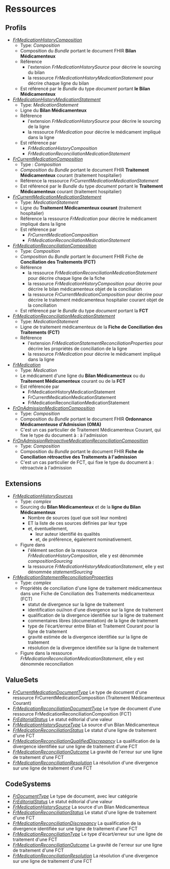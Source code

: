 # Ressources

## Profils

- [*FrMedicationHistoryComposition*](StructureDefinition-FrMedicationHistoryComposition.html)
  - Type: *Composition*
  - Composition du *Bundle* portant le document FHIR **Bilan Médicamenteux**
  - Référence
    - l'extension *FrMedicationHistorySource* pour décrire le sourcing du bilan
    - la ressource *FrMedicationHistoryMedicationStatement* pour décrire chaque ligne du bilan
  - Est référencé par le *Bundle* du type *document* portant **le Bilan Médicamenteux**
- [*FrMedicationHistoryMedicationStatement*](StructureDefinition-FrMedicationHistoryMedicationStatement.html)
  - Type: *MedicationStatement*
  - Ligne du **Bilan Médicamenteux**
  - Référence
    - l'extension *FrMedicationHistorySource* pour décrire le sourcing de la ligne
    - la ressource *FrMedication* pour décrire le médicament impliqué dans la ligne
  - Est référence par
    - *FrMedicationHistoryComposition*
    - *FrMedicationReconciliationMedicationStatement*
- [*FrCurrentMedicationComposition*](StructureDefinition-FrCurrentMedicationComposition.html)
  - Type : *Composition*
  - *Composition* du *Bundle* portant le document FHIR **Traitement Médicamenteux** courant (traitement hospitalier)
  - Référence la ressource *FrCurrentMedicationMedicationStatement*
  - Est référencé par le *Bundle* du type *document* portant le **Traitement Médicamenteux** courant (traitement hospitalier)
- [*FrCurrentMedicationMedicationStatement*](StructureDefinition-FrCurrentMedicationMedicationStatement.html)
  - Type: *MedicationStatement*
  - Ligne du **Traitement Médicamenteux courant** (traitement hospitalier)
  - Référence la ressource *FrMedication* pour décrire le médicament impliqué dans la ligne
  - Est référence par
    - *FrCurrentMedicationComposition*
    - *FrMedicationReconciliationMedicationStatement*
- [*FrMedicationReconciliationComposition*](StructureDefinition-FrMedicationReconciliationComposition.html)
  - Type: *Composition*
  - *Composition* du *Bundle* portant le document FHIR Fiche de **Conciliation des Traitements (FCT)**
  - Référence
    - la ressource *FrMedicationReconciliationMedicationStatement* pour décrire chaque ligne de la fiche
    - la ressource *FrMedicationHistoryComposition* pour décrire pour décrire le bilan médicamenteux objet de la conciliation
    - la ressource *FrCurrentMedicationComposition* pour décrire pour décrire le traitement médicamenteux hospitalier courant objet de la conciliation
  - Est référencé par le *Bundle* du type *document* portant la **FCT**
- [*FrMedicationReconciliationMedicationStatement*](StructureDefinition-FrMedicationReconciliationComposition.html)
  - Type: *MedicationStatement*
  - Ligne de traitement médicamenteux de la **Fiche de Conciliation des Traitements (FCT)**
  - Référence
    - l'extension *FrMedicationStatementReconciliationProperties* pour décrire les propriétés de conciliation de la ligne
    - la ressource *FrMedication* pour décrire le médicament impliqué dans la ligne
- [*FrMedication*](StructureDefinition-FrMedication.html)
  - Type: *Medication*
  - Le médicament d'une ligne du **Bilan Médicamenteux** ou du **Traitement Médicamenteux** courant ou de la **FCT**
  - Est référencée par
    - FrMedicationHistoryMedicationStatement
    - FrCurrentMedicationMedicationStatement
    - FrMedicationReconciliationMedicationStatement
- [*FrOnAdmissionMedicationComposition*](StructureDefinition-FrOnAdmissionMedicationComposition.html)
  - Type: *Composition*
  - Composition du *Bundle* portant le document FHIR **Ordonnance Médicamenteuse d'Admission (OMA)**
  - C'est un cas particulier de Traitement Médicamenteux Courant, qui fixe le type du document à : à l'admission
- [*FrOnAdmissionRetroactiveMedicationReconciliationComposition*](StructureDefinition-FrOnAdmissionRetroactiveMedicationReconciliationComposition.html)
  - Type: *Composition*
  - Composition du *Bundle* portant le document FHIR **Fiche de Conciliation rétroactive des Traitements à l'admission**
  - C'est un cas particulier de FCT, qui fixe le type du document à : rétroactvie à l'admission

## Extensions

- [*FrMedicationHistorySources*](StructureDefinition-FrMedicationHistorySources.html)
  - Type: *complex*
  - Sourcing du **Bilan Médicamenteux** et de la **ligne du Bilan Médicamenteux**
    - Nombre de sources (quel que soit leur nombre)
    - ET la liste de ces sources définies par leur type
    - et, éventuellement,
      - leur auteur identifié ès qualités
      - et, de préférence, également nominativement.
  - Figure dans
    - l'élément section de la ressource *FrMedicationHistoryComposition*, elle y est dénommée *compositionSourcing*
    - la ressource *FrMedicationHistoryMedicationStatement*, elle y est dénommée *statementSourcing*
- [*FrMedicationStatementReconciliationProperties*](StructureDefinition-FrMedicationStatementReconciliationProperties.html)
  - Type: *complex*
  - Propriétés de conciliation d'une ligne de traitement médicamenteux dans une Fiche de Conciliation des Traitements médicamenteux (FCT)
    - statut de divergence sur la ligne de traitement
    - identification oui/non d'une divergence sur la ligne de traitement
    - qualification de la divergence identifiée sur la ligne de traitement
    - commentaires libres (documentation) de la ligne de traitement
    - type de l'écart/erreur entre Bilan et Traitement Courant pour la ligne de traitement
    - gravité estimée de la divergence identifiée sur la ligne de traitement
    - résolution de la divergence identifiée sur la ligne de traitement
  - Figure dans la ressource *FrMedicationReconciliationMedicationStatement*, elle y est dénommée reconciliation

## ValueSets

- [*FrCurrentMedicationDocumentType*](ValueSet-FrCurrentMedicationDocumentType.html)
  Le type de document d'une ressource FrCurrentMedicationComposition (Traitement Médicamenteux Courant)
- [*FrMedicationReconciliationDocumentType*](ValueSet-FrMedicationReconciliationDocumentType.html)
  Le type de document d'une ressource FrMedicationReconciliationComposition (FCT)
- [*FrEditorialStatus*](ValueSet-FrEditorialStatus.html)
  Le statut éditorial d'une valeur
- [*FrMedicationHistorySourceType*](ValueSet-FrMedicationHistorySourceType.html)
  La source d'un Bilan Médicamenteux
- [*FrMedicationReconciliationStatus*](ValueSet-FrMedicationReconciliationStatus.html)
  Le statut d'une ligne de traitement d'une FCT
- [*FrMedicationReconciliationQualifiedDiscrepancy*](ValueSet-FrMedicationReconciliationQualifiedDiscrepancy.html)
  La qualification de la divergence identifiée sur une ligne de traitement d'une FCT
- [*FrMedicationReconciliationOutcome*](ValueSet-FrMedicationReconciliationOutcome.html)
  La gravité de l'erreur sur une ligne de traitement d'une FCT
- [*FrMedicationReconciliationResolution*](ValueSet-FrMedicationReconciliationResolution.html)
  La résolution d'une divergence sur une ligne de traitement d'une FCT

## CodeSystems

- [*FrDocumentType*](CodeSystems-FrDocumentType.html)
  Le type de document, avec leur catégorie
- [*FrEditorialStatus*](CodeSystems-FrEditorialStatus.html)
  Le statut éditorial d'une valeur
- [*FrMedicationHistorySource*](CodeSystems-FrMedicationHistorySource.html)
  La source d'un Bilan Médicamenteux
- [*FrMedicationReconciliationStatus*](CodeSystems-FrMedicationReconciliationStatus.html)
  Le statut d'une ligne de traitement d'une FCT
- [*FrMedicationReconciliationDiscrepancy*](CodeSystems-FrMedicationReconciliationDiscrepancy.html)
  La qualification de la divergence identifiée sur une ligne de traitement d'une FCT
- [*FrMedicationReconciliationType*](CodeSystems-FrMedicationReconciliationType.html)
  Le type d'écart/erreur sur une ligne de traitement d'une FCT
- [*FrMedicationReconciliationOutcome*](CodeSystems-FrMedicationReconciliationOutcome.html)
  La gravité de l'erreur sur une ligne de traitement d'une FCT
- [*FrMedicationReconciliationResolution*](CodeSystems-FrMedicationReconciliationResolution.html)
  La résolution d'une divergence sur une ligne de traitement d'une FCT
